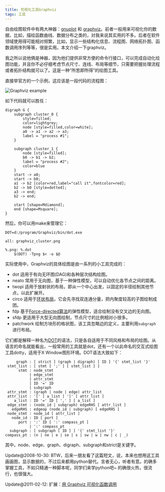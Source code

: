 ```yaml
---
title: 可视化工具Graphviz
tags: 工具
---
```


自由绘图软件中有两大神器：[gnuplot](http://www.gnuplot.info) 和 [graphviz](http://www.graphviz.org)。前者一般用来可视化你的数据，比如，描绘函数曲线、数据分布之类的，对我来说其实用的不多。后者在软件领域使用得可能相对频繁，比如，显示一些结构化信息、流程图、网络拓扑图、函数调用序列等等，很是实用。本文介绍一下graphviz。

我之所以说他俩是神器，因为他们提供非常方便的命令行接口，可以完成自动化绘图功能，并且你不必仔细考虑节点尺寸、连线、布局等细节，只需要把握处理流程或者拓扑结构就可以了。这是一种“所思即所得”的绘图工具。

直接举官方的一个示例，这应该是一段代码的流程图：

![Graphviz example](http://image.jqian.net/graphviz_cluster.png)

如下代码就可以胜任：

```
digraph G {
    subgraph cluster_0 {
        style=filled;
        color=lightgrey;
        node [style=filled,color=white];
        a0 -> a1 -> a2 -> a3;
        label = "process #1";
    }

    subgraph cluster_1 {
        node [style=filled];
        b0 -> b1 -> b2;
        label = "process #2";
        color=blue
    }
    start -> a0;
    start -> b0;
    a1 -> b2 [color=red,label="call it",fontcolor=red];
    b2 -> b0 [style=dotted];
    a3 -> end;
    b2 -> end;

    start [shape=Mdiamond];
    end [shape=Msquare];
}
```

然后，你可以用make来管理它：

    DOT=d:/program/Graphviz/bin/dot.exe

    all: graphviz_cluster.png

    %.png: %.dot
        $(DOT) -Tpng $< -o $@

实际使用中，Graphviz的具体绘图是由一系列的小工具完成的：

- dot 适用于有向无环图(DAG)和各种层次结构绘图。
- neato 常用于无向图，基于一种弹性模型，可以自动优化各节点之间的距离。
- twopi 适用于放射状的布局，即从一个中心出发，以固定的半径绘制其他节点，以此扩展开。
- circo 适用于[环状布局](http://en.wikipedia.org/wiki/Circular_layout)，它会先寻找双连通分量，把内聚度较高的子图绘制成团。
- fdp 基于[Force-directed算法](http://en.wikipedia.org/wiki/Force-directed_graph_drawing)的弹性模型，适合绘制没有交叉边的无向图。
- sfdp 更适用于大型无向图绘制，节点尺寸的比例相对小很多。
- patchwork 绘制方块形的格状图，该工具忽略边的定义，主要利用`subgraph`进行布局。

它们都是解释一种名为[DOT](http://www.graphviz.org/doc/info/lang.html)的语法，只是各自适用于不同风格和布局的绘图。从语言的命名就能看出，一般常用的工具就是dot，还有一个以此命名的交互式绘图工具dotty，适用于X Window图形环境。DOT语法大致如下：

```
     graph : [ strict ] (graph | digraph) [ ID ] '{' stmt_list '}'
 stmt_list : [ stmt [ ';' ] [ stmt_list ] ]
      stmt : node_stmt
           | edge_stmt
           | attr_stmt
           | ID '=' ID
           | subgraph
 attr_stmt : (graph | node | edge) attr_list
 attr_list : '[' [ a_list ] ']' [ attr_list ]
    a_list : ID '=' ID [ ',' ] [ a_list ]
 edge_stmt : (node_id | subgraph) edgeRHS [ attr_list ]
   edgeRHS : edgeop (node_id | subgraph) [ edgeRHS ]
 node_stmt : node_id [ attr_list ]
   node_id : ID [ port ]
      port : ':' ID [ ':' compass_pt ]
           | ':' compass_pt
  subgraph : [ subgraph [ ID ] ] '{' stmt_list '}'
compass_pt : (n | ne | e | se | s | sw | w | nw | c | _)
```

其中，node、edge、graph、digraph、subgraph和strict是关键字。

Update@2008-10-30: BTW，后来一朋友看了这篇短文，说，本来也想用这工具画画图，显示数据的，不过后来都用python替代。言者无心，听者有意。的确多掌握工具，不如只精通一种脚本呢，同学们来学python吧~ 的确很火热，很流行，也很强大。

Update@2011-02-12: 扩展：[用 Graphviz 可视化函数调用](http://www.ibm.com/developerworks/cn/linux/l-graphvis/)
